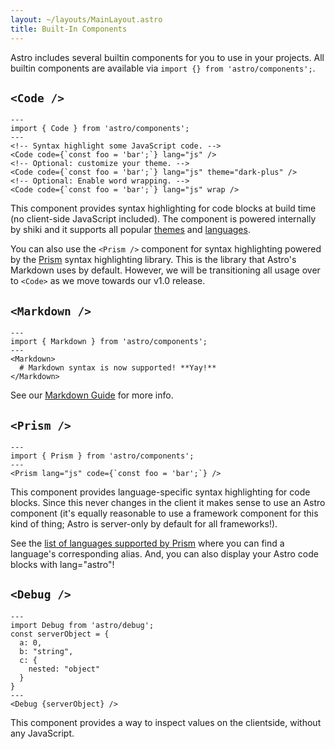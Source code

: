 ```yaml
---
layout: ~/layouts/MainLayout.astro
title: Built-In Components
---
```


Astro includes several builtin components for you to use in your projects. All builtin components are available via `import {} from 'astro/components';`.

## `<Code />`

```astro
---
import { Code } from 'astro/components';
---
<!-- Syntax highlight some JavaScript code. -->
<Code code={`const foo = 'bar';`} lang="js" />
<!-- Optional: customize your theme. -->
<Code code={`const foo = 'bar';`} lang="js" theme="dark-plus" />
<!-- Optional: Enable word wrapping. -->
<Code code={`const foo = 'bar';`} lang="js" wrap />
```

This component provides syntax highlighting for code blocks at build time (no client-side JavaScript included). The component is powered internally by shiki and it supports all popular [themes](https://github.com/shikijs/shiki/blob/main/docs/themes.md) and [languages](https://github.com/shikijs/shiki/blob/main/docs/languages.md).

You can also use the `<Prism />` component for syntax highlighting powered by the [Prism](https://prismjs.com/) syntax highlighting library. This is the library that Astro's Markdown uses by default. However, we will be transitioning all usage over to `<Code>` as we move towards our v1.0 release.

## `<Markdown />`

```astro
---
import { Markdown } from 'astro/components';
---
<Markdown>
  # Markdown syntax is now supported! **Yay!**
</Markdown>
```

See our [Markdown Guide](/guides/markdown-content) for more info.

<!-- TODO: We should move some of the specific component info here. -->

## `<Prism />`

```astro
---
import { Prism } from 'astro/components';
---
<Prism lang="js" code={`const foo = 'bar';`} />
```

This component provides language-specific syntax highlighting for code blocks. Since this never changes in the client it makes sense to use an Astro component (it's equally reasonable to use a framework component for this kind of thing; Astro is server-only by default for all frameworks!).

See the [list of languages supported by Prism](https://prismjs.com/#supported-languages) where you can find a language's corresponding alias. And, you can also display your Astro code blocks with lang="astro"!

## `<Debug />`

```astro
---
import Debug from 'astro/debug';
const serverObject = {
  a: 0,
  b: "string",
  c: {
    nested: "object"
  }
}
---
<Debug {serverObject} />
```

This component provides a way to inspect values on the clientside, without any JavaScript.
